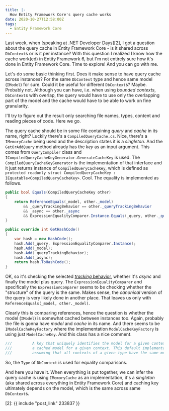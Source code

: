 ```yaml
---
title: |-
  How Entity Framework Core's query cache works
date: 2020-10-27T12:58:00Z
tags:
  - Entity Framework Core
---
```

Last week, when [speaking at .NET Developer Days][2], I got a question about the query cache in Entity Framework Core - is it shared across `DbContext`s or is it per instance? With this question I realized I know how the cache work(ed) in Entity Framework 6, but I'm not entirely sure how it's done in Entity Framework Core. Time to explore! And you can go with me.

<!-- excerpt -->

Let's do some basic thinking first. Does it make sense to have query cache across instances? For the same `DbContext` type and hence same model (`IModel`) for sure. Could it be useful for different `DbContext`s? Maybe. Probably not. Although you can have, i.e. when using _bounded contexts_, `DbContext`s with overlap, the query would have to use only the overlapping part of the model and the cache would have to be able to work on fine granularity.

I'll try to figure out the result only searching file names, types, content and reading pieces of code. Here we go.

The query cache should be in some file containing _query_ and _cache_ in its name, right? Luckily there's a `CompiledQueryCache.cs`. Nice, there's a `IMemoryCache` being used and the description states it is a _singleton_. And the `GetOrAddQuery` method already has the _key_ as an input argument. This comes from `QueryCompiler` class and `ICompiledQueryCacheKeyGenerator.GenerateCacheKey` is used. The `CompiledQueryCacheKeyGenerator` is the implementation of that interface and it just returns instance of `CompiledQueryCacheKey`, which is defined as `protected readonly struct CompiledQueryCacheKey : IEquatable<CompiledQueryCacheKey>`. Cool. The equality is implemented as follows.

```csharp
public bool Equals(CompiledQueryCacheKey other)
{
    return ReferenceEquals(_model, other._model)
        && _queryTrackingBehavior == other._queryTrackingBehavior
        && _async == other._async
        && ExpressionEqualityComparer.Instance.Equals(_query, other._query);
}

public override int GetHashCode()
{
    var hash = new HashCode();
    hash.Add(_query, ExpressionEqualityComparer.Instance);
    hash.Add(_model);
    hash.Add(_queryTrackingBehavior);
    hash.Add(_async);
    return hash.ToHashCode();
}
```

OK, so it's checking the selected [_tracking_ behavior][1], whether it's _async_ and finally the model plus query. The `ExpressionEqualityComparer` and specifically the `ExpressionComparer` seems to be checking whether the "structure" of the query is the same. Makes sense, the _canonical_ version of the query is very likely done in another place. That leaves us only with `ReferenceEquals(_model, other._model)`.

Clearly this is comparing references, hence the question is whether the model (`IModel`) is somewhat cached between instances too. Again, probably the file is gonna have _model_ and _cache_ in its name. And there seems to be `IModelCacheKeyFactory` where the implementation `ModelCacheKeyFactory` is using just `ModelCacheKey`. And this class has a nice comment.

```csharp
///         A key that uniquely identifies the model for a given context. This is used to store and lookup
///         a cached model for a given context. This default implementation uses the context type as they key, thus
///         assuming that all contexts of a given type have the same model.
```

So, the `Type` of `DbContext` is used for equality comparisons.

And here you have it. When everything is put together, we can infer the query cache is using `IMemoryCache` as an implementation, it's a _singleton_ (aka shared across everything in Entity Framework Core) and caching key ultimately depends on the model, which is the same across same `DbContext`s. 

[1]: https://docs.microsoft.com/en-us/ef/core/querying/tracking
[2]: {{ include "post_link" 233837 }}
